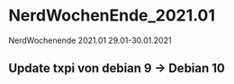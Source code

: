 # NerdWochenEnde_2021.01
NerdWochenende 2021.01 29.01-30.01.2021

## Update txpi von debian 9 -> Debian 10

